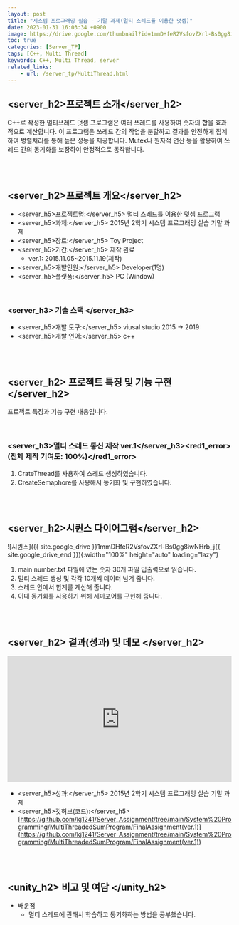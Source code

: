 ```yaml
---
layout: post
title: "시스템 프로그래밍 실습 - 기말 과제(멀티 스레드를 이용한 덧셈)"
date: 2023-01-31 16:03:34 +0900
image: https://drive.google.com/thumbnail?id=1mmDHfeR2VsfovZXrl-Bs0gg8iwNHrb_j
toc: true
categories: [Server_TP]
tags: [C++, Multi Thread]
keywords: C++, Multi Thread, server
related_links:
    - url: /server_tp/MultiThread.html
---
```


## <server_h2>프로젝트 소개</server_h2>

C++로 작성한 멀티쓰레드 덧셈 프로그램은 여러 쓰레드를 사용하여 숫자의 합을 효과적으로 계산합니다. 이 프로그램은 쓰레드 간의 작업을 분할하고 결과를 안전하게 집계하여 병렬처리를 통해 높은 성능을 제공합니다. Mutex나 원자적 연산 등을 활용하여 쓰레드 간의 동기화를 보장하여 안정적으로 동작합니다.

<br>
<br>

## <server_h2>프로젝트 개요</server_h2>

- <span><server_h5>프로젝트명:</server_h5> 멀티 스레드를 이용한 덧셈 프로그램 </span>
- <span><server_h5>과제:</server_h5> 2015년 2학기 시스템 프로그래밍 실습 기말 과제</span>
- <span><server_h5>장르:</server_h5> Toy Project</span>
- <span><server_h5>기간:</server_h5> 제작 완료</span>
    - ver.1: 2015.11.05~2015.11.19(제작)
- <span><server_h5>개발인원:</server_h5> Developer(1명)</span>
- <span><server_h5>플랫폼:</server_h5> PC (Window)</span>

<br>

### <server_h3> 기술 스택 </server_h3>

- <span><server_h5>개발 도구:</server_h5> viusal studio 2015 → 2019  </span>
- <span><server_h5>개발 언어:</server_h5> c++  </span>

<br>
<br>

## <server_h2> 프로젝트 특징 및 기능 구현 </server_h2>

프로젝트 특징과 기능 구현 내용입니다.

<br>

### <server_h3>멀티 스레드 통신 제작 ver.1</server_h3><red1_error> (전체 제작 기여도: 100%)</red1_error>

1. CrateThread를 사용하여 스레드 생성하였습니다.
2. CreateSemaphore를 사용해서 동기화 및 구현하였습니다.

<br>
<br>

## <server_h2>시퀸스 다이어그램</server_h2>

![시퀸스]({{ site.google_drive }}1mmDHfeR2VsfovZXrl-Bs0gg8iwNHrb_j{{ site.google_drive_end }}){:width="100%" height="auto" loading="lazy"}

1. main number.txt 파일에 있는 숫자 30개 파일 입출력으로 읽습니다.
2. 멀티 스레드 생성 및 각각 10개씩 데이터 넘겨 줍니다.
3. 스레드 안에서 합계를 계산해 줍니다.
4. 이때 동기화를 사용하기 위해 세마포어를 구현해 줍니다.

<br>
<br>

## <server_h2> 결과(성과) 및 데모 </server_h2>

<iframe  width="100%" style="aspect-ratio:16/9" src="https://www.youtube.com/embed/apWhZFFAme8" title="멀티스레드 덧셈 프로그램 제작(화질 개선)" frameborder="0" allow="accelerometer; autoplay; clipboard-write; encrypted-media; gyroscope; picture-in-picture; web-share" allowfullscreen></iframe>

- <span><server_h5>성과:</server_h5> 2015년 2학기 시스템 프로그래밍 실습 기말 과제 </span>
- <span><server_h5>깃허브(코드):</server_h5> [https://github.com/kj1241/Server_Assignment/tree/main/System%20Programming/MultiThreadedSumProgram/FinalAssignment(ver.1)](https://github.com/kj1241/Server_Assignment/tree/main/System%20Programming/MultiThreadedSumProgram/FinalAssignment(ver.1))</span>

<br>
<br>

## <unity_h2> 비고 및 여담 </unity_h2>

- 배운점
    - 멀티 스레드에 관해서 학습하고 동기화하는 방법을 공부했습니다.